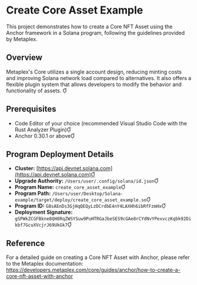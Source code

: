 # Create Core Asset Example

This project demonstrates how to create a Core NFT Asset using the Anchor framework in a Solana program, following the guidelines provided by Metaplex.

## Overview

Metaplex's Core utilizes a single account design, reducing minting costs and improving Solana network load compared to alternatives. It also offers a flexible plugin system that allows developers to modify the behavior and functionality of assets. 

## Prerequisites

- Code Editor of your choice (recommended Visual Studio Code with the Rust Analyzer Plugin)
- Anchor 0.30.1 or above

## Program Deployment Details

- **Cluster:** [https://api.devnet.solana.com](https://api.devnet.solana.com)
- **Upgrade Authority:** `/Users/user/.config/solana/id.json`
- **Program Name:** `create_core_asset_example`
- **Program Path:** `/Users/user/Desktop/Solana-example/target/deploy/create_core_asset_example.so`
- **Program ID:** `G8sAEnDs3GjHqQEQyLzDCrdbE4nY4LAXHh6ibRfFzmHx`
- **Deployment Signature:** `gSPWkZCGFBkne8QH8RqZWSYSuw9PuHTRGaJbeSES9cGAe8rCYdNvYPexvczKqbk92Dikbf7GcuXVcjrJ69UkGk7`

## Reference

For a detailed guide on creating a Core NFT Asset with Anchor, please refer to the Metaplex documentation:  
https://developers.metaplex.com/core/guides/anchor/how-to-create-a-core-nft-asset-with-anchor
